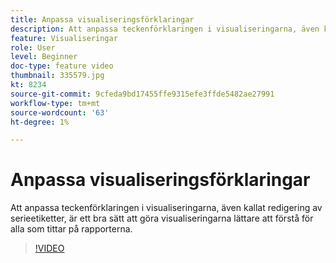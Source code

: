 ```yaml
---
title: Anpassa visualiseringsförklaringar
description: Att anpassa teckenförklaringen i visualiseringarna, även kallat redigering av serieetiketter, är ett bra sätt att göra visualiseringarna lättare att förstå för alla som tittar på rapporterna.
feature: Visualiseringar
role: User
level: Beginner
doc-type: feature video
thumbnail: 335579.jpg
kt: 8234
source-git-commit: 9cfeda9bd17455ffe9315efe3ffde5482ae27991
workflow-type: tm+mt
source-wordcount: '63'
ht-degree: 1%

---
```



# Anpassa visualiseringsförklaringar

Att anpassa teckenförklaringen i visualiseringarna, även kallat redigering av serieetiketter, är ett bra sätt att göra visualiseringarna lättare att förstå för alla som tittar på rapporterna.

>[!VIDEO](https://video.tv.adobe.com/v/335579/?quality=12&learn=on)
